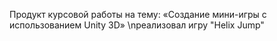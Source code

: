 Продукт курсовой работы на тему: «Создание мини-игры с использованием Unity 3D»
\nреализовал игру "Helix Jump"
